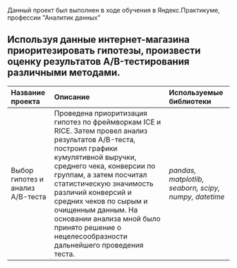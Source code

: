Данный проект был выполнен в ходе обучения в Яндекс.Практикуме, профессии "Аналитик данных"
## Используя данные интернет-магазина приоритезировать гипотезы, произвести оценку результатов A/B-тестирования различными методами.
| Название проекта | Описание | Используемые библиотеки | 
| :---------------------- | :---------------------- | :---------------------- |
| Выбор гипотез и анализ A/B-теста | Проведена приоритизация гипотез по фреймворкам ICE и RICE. Затем провел анализ результатов A/B-теста, построил графики кумулятивной выручки, среднего чека, конверсии по группам, а затем посчитал статистическую значимость различий конверсий и средних чеков по сырым и очищенным данным. На основании анализа мной было принято решение о нецелесообразности дальнейшего проведения теста.| *pandas, matplotlib, seaborn, scipy, numpy, datetime* |
